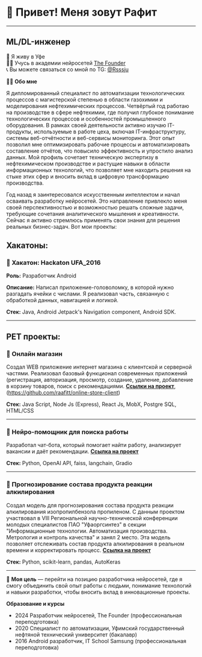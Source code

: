 # 👋 Привет! Меня зовут Рафит
______________________________
## ML/DL-инженер

🌆 Я живу в Уфе  
👨‍🎓 Учусь в академии нейросетей [The Founder](https://academy.the-founder.ru/)  
📞 Вы можете связаться со мной по TG: [@Rsssju](https://t.me/Rsssju)

👨‍💻 **Обо мне**

Я дипломированный специалист по автоматизации технологических процессов с магистерской степенью в области газохимии и моделирования нефтехимических процессов. Четвёртый год работаю на производстве в сфере нефтехимии, где получил глубокое понимание технологических процессов и особенностей промышленного оборудования.
В рамках своей деятельности активно изучаю IT-продукты, используемые в работе цеха, включая IT-инфраструктуру, системы веб-отчётности и веб-сервисы мониторинга. Этот опыт позволил мне оптимизировать рабочие процессы и автоматизировать составление отчётов, что повысило эффективность и упростило анализ данных.
Мой профиль сочетает техническую экспертизу в нефтехимическом производстве и растущие навыки в области информационных технологий, что позволяет мне находить решения на стыке этих сфер и вносить вклад в цифровую трансформацию производства.

Год назад я заинтересовался искусственным интеллектом и начал осваивать разработку нейросетей. Это направление привлекло меня своей перспективностью и возможностью решать сложные задачи, требующие сочетания аналитического мышления и креативности. Сейчас я активно стремлюсь применять свои знания для решения реальных бизнес-задач. Вот мои проекты:
## Хакатоны:
### 📌 Хакатон: Hackaton UFA_2016
**Роль:** Разработчик Android

**Описание:** Написал приложение-головоломку, в которой нужно разгадать ячейки с числами. Я реализовал часть, связанную с обработкой данных, навигацией и логикой.

**Стек:** Java, Android Jetpack's Navigation component, Android SDK.
___
## PET проекты:
### 📌 Онлайн магазин 
Создал WEB приложение интернет магазина с клиентской и серверной частями. Реализовал базовый функционал современных приложений (регистрация, авторизация, просмотр, создание, удаление, добавление в корзину товаров, поиск с рекомендациями.  [**Ссылки на проект**](https://github.com/raafitt/marketplace),(https://github.com/raafitt/online-store-client)

**Стек:** Java Script, Node Js (Express),  React Js, MobX, Postgre SQL, HTML/CSS

____

### 📌 Нейро-помощник для поиска работы 
Разработал чат-бота, который помогает найти работу, анализирует вакансии и даёт рекомендации. [**Ссылка на проект**](https://github.com/raafitt/GoogleColab/tree/neural-worker)

**Стек:** Python, OpenAI API, faiss, langchain, Gradio

___

### 📌 Прогнозирование состава продукта реакции алкилирования  
Создал модель для прогнозирования состава продукта реакции алкилирования изопропилбензола пропиленом. С данным проектом участвовал в Vlll Региональной научно-технической конференции молодых специалистов ПАО "Уфаоргсинтез" в секции "Информационные технологии. Автоматизация производства. Метрология и контроль качества" и занял 2 место. Эта модель позволяет отслеживать состав продукта алкилирования в реальном времени и корректировать процесс. [**Ссылка на проект**](https://github.com/raafitt/GoogleColab/tree/Linear-Regression)

**Стек:** Python, scikit-learn, pandas, AutoKeras

_____

🎯 **Моя цель** — перейти на позицию разработчика нейросетей, где я смогу объединить свой опыт работы с людьми, понимание технологий и навыки разработки, чтобы вносить вклад в инновационные проекты. 

**Образование и курсы**
* 2024 Разработчик нейросетей, The Founder (профессиональная переподготовка)
* 2020 Специалист по автоматизации, Уфимский государственный нефтяной технический университет (бакалавр)
* 2016 Android разработчик, IT School Samsung (профессиональная переподготовка)





